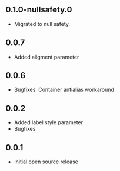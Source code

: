 ## 0.1.0-nullsafety.0
* Migrated to null safety.

## 0.0.7
* Added aligment parameter

## 0.0.6
* Bugfixes: Container antialias workaround

## 0.0.2
* Added label style parameter
* Bugfixes

## 0.0.1
* Initial open source release
